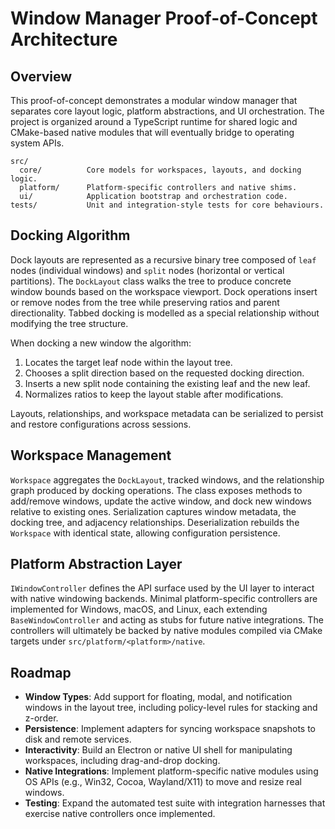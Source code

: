 # Window Manager Proof-of-Concept Architecture

## Overview

This proof-of-concept demonstrates a modular window manager that separates
core layout logic, platform abstractions, and UI orchestration. The project is
organized around a TypeScript runtime for shared logic and CMake-based native
modules that will eventually bridge to operating system APIs.

```
src/
  core/          Core models for workspaces, layouts, and docking logic.
  platform/      Platform-specific controllers and native shims.
  ui/            Application bootstrap and orchestration code.
tests/           Unit and integration-style tests for core behaviours.
```

## Docking Algorithm

Dock layouts are represented as a recursive binary tree composed of
`leaf` nodes (individual windows) and `split` nodes (horizontal or vertical
partitions). The `DockLayout` class walks the tree to produce concrete window
bounds based on the workspace viewport. Dock operations insert or remove nodes
from the tree while preserving ratios and parent directionality. Tabbed docking
is modelled as a special relationship without modifying the tree structure.

When docking a new window the algorithm:

1. Locates the target leaf node within the layout tree.
2. Chooses a split direction based on the requested docking direction.
3. Inserts a new split node containing the existing leaf and the new leaf.
4. Normalizes ratios to keep the layout stable after modifications.

Layouts, relationships, and workspace metadata can be serialized to persist and
restore configurations across sessions.

## Workspace Management

`Workspace` aggregates the `DockLayout`, tracked windows, and the relationship
graph produced by docking operations. The class exposes methods to add/remove
windows, update the active window, and dock new windows relative to existing
ones. Serialization captures window metadata, the docking tree, and adjacency
relationships. Deserialization rebuilds the `Workspace` with identical state,
allowing configuration persistence.

## Platform Abstraction Layer

`IWindowController` defines the API surface used by the UI layer to interact
with native windowing backends. Minimal platform-specific controllers are
implemented for Windows, macOS, and Linux, each extending `BaseWindowController`
and acting as stubs for future native integrations. The controllers will
ultimately be backed by native modules compiled via CMake targets under
`src/platform/<platform>/native`.

## Roadmap

- **Window Types**: Add support for floating, modal, and notification windows in
the layout tree, including policy-level rules for stacking and z-order.
- **Persistence**: Implement adapters for syncing workspace snapshots to disk and
remote services.
- **Interactivity**: Build an Electron or native UI shell for manipulating
workspaces, including drag-and-drop docking.
- **Native Integrations**: Implement platform-specific native modules using OS APIs
(e.g., Win32, Cocoa, Wayland/X11) to move and resize real windows.
- **Testing**: Expand the automated test suite with integration harnesses that
exercise native controllers once implemented.
